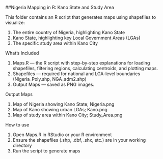 ##Nigeria Mapping in R: Kano State and Study Area

This folder contains an R script that generates maps using shapefiles to visualize:
1. The entire country of Nigeria, highlighting Kano State
2. Kano State, highlighting key Local Government Areas (LGAs)
3. The specific study area within Kano City

What’s Included
1. Maps.R — the R script with step-by-step explanations for loading shapefiles, 
filtering regions, calculating centroids, and plotting maps.
2. Shapefiles — required for national and LGA-level boundaries (Nigeria_Poly.shp, NGA_adm2.shp)
3. Output Maps — saved as PNG images.

 Output Maps
1. Map of Nigeria showing Kano State; Nigeria.png
2. Map of Kano showing urban LGAs; Kano.png
3. Map of study area within Kano City; Study_Area.png

How to use
1. Open Maps.R in RStudio or your R environment
2. Ensure the shapefiles (.shp, .dbf, .shx, etc.) are in your working directory
3. Run the script to generate maps